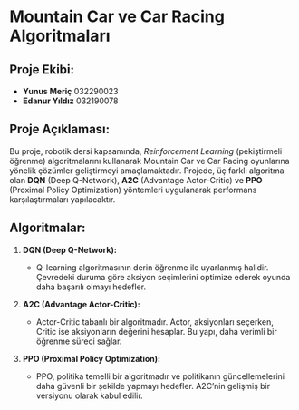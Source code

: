 # Mountain Car ve Car Racing Algoritmaları

## Proje Ekibi:
- **Yunus Meriç**  032290023
- **Edanur Yıldız**  032190078

## Proje Açıklaması:
Bu proje, robotik dersi kapsamında, *Reinforcement Learning* (pekiştirmeli öğrenme) algoritmalarını kullanarak Mountain Car ve Car Racing oyunlarına yönelik çözümler geliştirmeyi amaçlamaktadır. Projede, üç farklı algoritma olan **DQN** (Deep Q-Network), **A2C** (Advantage Actor-Critic) ve **PPO** (Proximal Policy Optimization) yöntemleri uygulanarak performans karşılaştırmaları yapılacaktır.

## Algoritmalar:
1. **DQN (Deep Q-Network):**
   - Q-learning algoritmasının derin öğrenme ile uyarlanmış halidir. Çevredeki duruma göre aksiyon seçimlerini optimize ederek oyunda daha başarılı olmayı hedefler.

2. **A2C (Advantage Actor-Critic):**
   - Actor-Critic tabanlı bir algoritmadır. Actor, aksiyonları seçerken, Critic ise aksiyonların değerini hesaplar. Bu yapı, daha verimli bir öğrenme süreci sağlar.

3. **PPO (Proximal Policy Optimization):**
   - PPO, politika temelli bir algoritmadır ve politikanın güncellemelerini daha güvenli bir şekilde yapmayı hedefler. A2C’nin gelişmiş bir versiyonu olarak kabul edilir.
